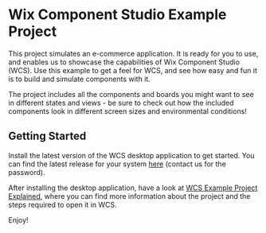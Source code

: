 # Wix Component Studio Example Project

This project simulates an e-commerce application. It is ready for you to use, and enables us to showcase the capabilities of Wix Component Studio (WCS). Use this example to get a feel for WCS, and see how easy and fun it is to build and simulate components with it.

The project includes all the components and boards you might want to see in different states and views - be sure to check out how the included components look in different screen sizes and environmental conditions!

## Getting Started

Install the latest version of the WCS desktop application to get started. You can find the latest release for your system [here](https://www.wixcomponentstudio.com) (contact us for the password).

After installing the desktop application, have a look at [WCS Example Project Explained](https://component-studio.wixanswers.com/en/article/wcs-example-project-explained), where you can find more information about the project and the steps required to open it in WCS.

Enjoy!
